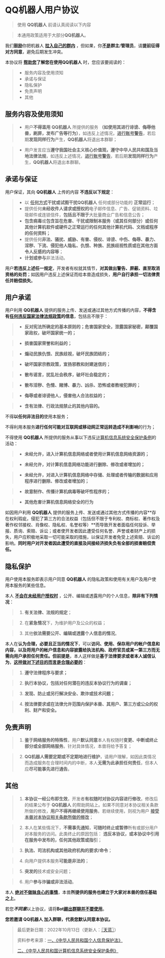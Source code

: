 # QQ机器人用户协议

> 使用 **QQ机器人** 前请认真阅读以下内容

> 本通用政策适用于大部分**QQ机器人**。

我们**鼓励**你把机器人 <u>**拉入自己的群内**</u> ，但如果，你<u>**不是**</u>**群主**/**管理员**，请**提前征得对方同意**，避免后期发生冲突。

本协议将 **<u>帮助您</u>了解您在使用QQ机器人** 时，您应该要阅读的：

> * 服务内容及使用须知
> * 承诺与保证
> * 隐私保护
> * 免责声明
> * 其他

## 服务内容及使用须知

> * 用户**不得滥用** **QQ机器人** 所提供的服务 **（如使用其进行诽谤、侮辱他兽，刷屏，发布广告等行为）**，如违反上述情况，**<u>进行账号警告</u>**，若后期**发现同样行为**产生，**QQ机器人**将退出本群聊；

> * 用户发言应当**遵守我国社会主义核心价值观，遵守中华人民共和国及当地法律法规**，如违反上述情况，**<u>进行账号警告</u>**，若后期**发现同样行为**产生，**QQ机器人**将退出本群聊。

## 承诺与保证

用户保证，其向 **QQ机器人** 上传的内容 **不违反以下规定**：

> * 以 **<u>任何方式</u>干扰或试图干扰QQ机器人** 任何或部分功能的 **正常运行**；
> * 提供任何**未经收件人请求或授权的**电子邮件信息、广告、促销资料、垃圾邮件或连锁信件，**包括且不限于**大批量商业广告和信息公告；
> * **包含病毒**或**包含旨在危害、干扰或限制本服务（或其任何部分）或任何其他计算机软件或硬件之正常运行的任何其他计算机代码、文档或程序的任何资料；**
> * 提供任何**非法、骚扰、威胁、有害、侵权、诽谤、中伤、侮辱、暴力、淫秽、下流、侵犯他人隐私、仇恨、种族、民族歧视性质或在其他方面令人反感的内容等**；
> * **计划或参与**非法活动。

用户**若违反上述任一规定**，开发者有权就其情节，**对其做出警告、屏蔽、直至取消资格的处罚**；如因用户违反上述保证而给本兽造成损失，**用户自行承担一切法律责任并赔偿损失**。

## 用户承诺

用户利用 **QQ机器人** 提供的服务上传、发送或通过其他方式传播的内容，**不得含有<u>任何违反国家法律法规政策</u>的信息**，包括且不限于：

> * **反对宪法所确定的基本原则的；危害国家安全，泄露国家秘密，颠覆国家政权，破坏国家统一的；**

> * **损害国家荣誉和利益的；**

> * **煽动民族仇恨、民族歧视，破坏民族团结的；**

> * **破坏国家宗教政策，宣扬邪教和封建迷信的；**

> * **散布谣言，扰乱社会秩序，破坏社会稳定的；**

> * **散布淫秽、色情、赌博、暴力、凶杀、恐怖或者教唆犯罪的；**

> * **侮辱或者诽谤他人，侵害他人合法权益的；**

> * **含有法律、行政法规禁止的其他内容的。**

不得**以任何非法目的**使用本服务； 

不得利用本服务**进行任何可能对互联网或移动网正常运转造成不利影响**的行为；

不得使用 **QQ机器人** 所提供的服务从事以下违反[计算机信息系统安全保护条例](http://www.gov.cn/zhengce/2020-12/25/content_5575080.htm)的活动：

> * **未经允许，进入计算机信息网络或者使用计算机信息网络资源的；**

> * **未经允许，对计算机信息网络功能进行删除、修改或者增加的；**

> * **未经允许，对进入计算机信息网络中存储、处理或者传输的数据和应用程序进行删除、修改或者增加的；**

> * **故意制作、传播计算机病毒等破坏性程序的；**

> * **其他危害计算机信息网络安全的行为**

如因用户利用 **QQ机器人** 提供的服务上传、发送或通过其他方式传播的内容**存在权利瑕疵，侵犯了第三方的合法权益（包括但不限于专利权、商标权、著作权及著作权邻接权、肖像权、隐私权、名誉权等）**而导致开发者面临任何投诉、举报、质询、索赔、诉讼；或者使开发者因此遭受任何名誉、声誉或者财产上的损失，用户应积极地采取一切可能采取的措施，以保证开发者免受上述索赔、诉讼的影响。**同时用户对开发者因此遭受的直接及间接经济损失负有全部的损害赔偿责任。**

## 隐私保护

用户使用本服务即表示用户同意 **QQ机器人** 的隐私政策和使用有关用户及用户使用本服务的某些信息。

本人 **<u>不会在未经用户授权时</u>** ，公开、编辑或透露用户的个人信息，**除非有下列情况**：

> 1. **有关法律、法规的规定**；

> 2. 在**紧急情况**下，为维护用户及公众的权益；

> 3. 其他**依法需要公开、编辑或透露个人信息的情况**。

本人在**认为合理，必要且正当的情况下**，可以**访问、使用、保存用户的帐户信息和内容，以及将用户的帐户信息和内容披露给执法机构、政府官员或某一第三方而无需向用户承担任何责任。但前提是**，本人这样做是**基于法律要求或者本人诚信认为**，**<u>这样做对下述目的而言是合理必要的</u>**：

> 1. **遵守法律程序与要求；**

> 2. **执行本协议，包括对任何潜在的违反本协议行为的调查；**

> 3. **发现、防止或另行解决安全、欺诈或技术问题；**

> 4. **按法律要求或在法律允许范围内保护本兽、其用户、第三方或公众的权利、财产和安全。**

## 免责声明

> 1. **鉴于网络服务的特殊性**，用户**默认同意**本人有权随时**变更、中断或终止部分或全部网络服务**。针对具体情况，本兽将给予答复；

> 2. **QQ机器人需要定期或不定期地进行维护**，请用户理解，如因此类情况而造成服务在合理时间内的中断，本人**无需为此承担任何责任**，但本人应**尽可能事先进行通告**。

## 其他

> 1.  **本协议一经公布即生效**，开发者**有权随时对协议内容进行修改**，修改后的结果公布于 **QQ机器人** 的帮助网站上。如果不同意对本协议相关条款所做的修改，**用户不得再继续使用服务**。若继续使用，则视为用户 **<u>接受本兽对本协议相关条款所做的修改</u>**；

> 2. 本人在某些情况下，**不需事先通知**，**可随时终止或暂停**所有或部分用户对本服务的访问。此类终止的原因包括： **违反本协议，或本协议中引用在服务中发布的，任何其他政策或指引**；

> 3. **执法、司法机构或其他政府机构的要求/命令**；

> 4. 向用户提供本服务**可能是非法的**；

> 5. **突发的**技术或安全问题；

> 6. 用户**参与诈骗或非法活动**。

本人 **<u>绝对不做昧良心的事情</u>**，本兽**所提供的服务也建立于大家对本兽的信任基础之上**。

若您***不同意***以上协议，请将**Bot<u>踢出群聊并不要使用</u>**。

**您若邀请 QQ机器人 加入群聊，代表您默认同意本协议。**

> 最后更新日期：2022年10月13日（更新人：[〖天蓝〗](https://github.com/MetallicAllex)）
> 
> 资料参考来源：[一、《中华人民共和国个人信息保护法》](http://www.npc.gov.cn/npc/c30834/202108/a8c4e3672c74491a80b53a172bb753fe.shtml)
> 
> [二、《中华人民共和国计算机信息系统安全保护条例》](http://www.gov.cn/zhengce/2020-12/25/content_5575080.htm)
